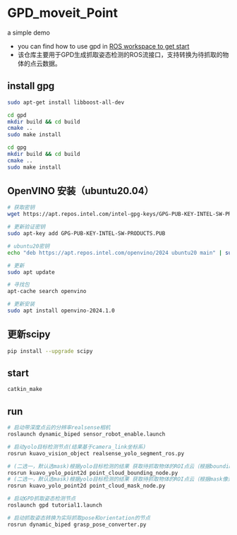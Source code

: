 # GPD_moveit_Point
a simple demo

* you can find how to use gpd in [ROS workspace to get start](https://blog.csdn.net/Eeko_x/article/details/104835154)
* 该仓库主要用于GPD生成抓取姿态检测的ROS流接口，支持转换为待抓取的物体的点云数据。

## install gpg 
```bash
sudo apt-get install libboost-all-dev

cd gpd
mkdir build && cd build
cmake ..
sudo make install

cd gpg
mkdir build && cd build
cmake ..
sudo make install
```
## OpenVINO 安装（ubuntu20.04）
```bash
# 获取密钥
wget https://apt.repos.intel.com/intel-gpg-keys/GPG-PUB-KEY-INTEL-SW-PRODUCTS.PUB

# 更新验证密钥
sudo apt-key add GPG-PUB-KEY-INTEL-SW-PRODUCTS.PUB

# ubuntu20密钥
echo "deb https://apt.repos.intel.com/openvino/2024 ubuntu20 main" | sudo tee /etc/apt/sources.list.d/intel-openvino-2024.list

# 更新
sudo apt update

# 寻找包
apt-cache search openvino

# 更新安装
sudo apt install openvino-2024.1.0
```
## 更新scipy
```bash
pip install --upgrade scipy
```

## start
```bash
catkin_make
```

## run
```bash
# 启动带深度点云的分辨率realsense相机
roslaunch dynamic_biped sensor_robot_enable.launch

# 启动yolo目标检测节点(结果基于camera_link坐标系)
rosrun kuavo_vision_object realsense_yolo_segment_ros.py 

# (二选一，默认选mask)根据yolo目标检测的结果 获取待抓取物体的ROI点云（根据boundingbox 推理结果取待抓取的点云）
rosrun kuavo_yolo_point2d point_cloud_bounding_node.py
# (二选一，默认选mask)根据yolo目标检测的结果 获取待抓取物体的ROI点云（根据mask像素值范围 推理结果取待抓取的点云）
rosrun kuavo_yolo_point2d point_cloud_mask_node.py

# 启动GPD抓取姿态检测节点
roslaunch gpd tutorial1.launch

# 启动抓取姿态转换为实际抓取pose和orientation的节点
rosrun dynamic_biped grasp_pose_converter.py
```